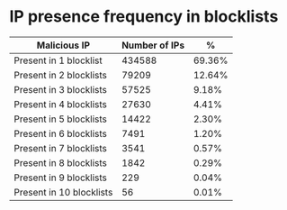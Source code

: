 # IP presence frequency in blocklists
| Malicious IP | Number of IPs | % |
|----|----|----|
| Present in 1 blocklist | 434588 | 69.36% |
| Present in 2 blocklists | 79209 | 12.64% |
| Present in 3 blocklists | 57525 | 9.18% |
| Present in 4 blocklists | 27630 | 4.41% |
| Present in 5 blocklists | 14422 | 2.30% |
| Present in 6 blocklists | 7491 | 1.20% |
| Present in 7 blocklists | 3541 | 0.57% |
| Present in 8 blocklists | 1842 | 0.29% |
| Present in 9 blocklists | 229 | 0.04% |
| Present in 10 blocklists | 56 | 0.01% |
